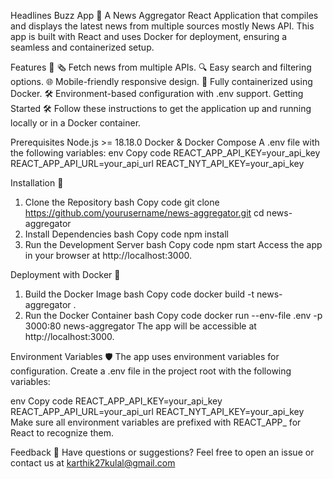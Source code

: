 Headlines Buzz App 📰
A News Aggregator React Application that compiles and displays the latest news from multiple sources mostly News API. This app is built with React and uses Docker for deployment, ensuring a seamless and containerized setup.

Features 🚀
🗞️ Fetch news from multiple APIs.
🔍 Easy search and filtering options.
🌐 Mobile-friendly responsive design.
🚢 Fully containerized using Docker.
🛠️ Environment-based configuration with .env support.
Getting Started 🛠️
Follow these instructions to get the application up and running locally or in a Docker container.

Prerequisites
Node.js >= 18.18.0
Docker & Docker Compose
A .env file with the following variables:
env
Copy code
REACT_APP_API_KEY=your_api_key
REACT_APP_API_URL=your_api_url
REACT_NYT_API_KEY=your_api_key

Installation 🔧
1. Clone the Repository
bash
Copy code
git clone https://github.com/yourusername/news-aggregator.git
cd news-aggregator
2. Install Dependencies
bash
Copy code
npm install
3. Run the Development Server
bash
Copy code
npm start
Access the app in your browser at http://localhost:3000.

Deployment with Docker 🚢
1. Build the Docker Image
bash
Copy code
docker build -t news-aggregator .
2. Run the Docker Container
bash
Copy code
docker run --env-file .env -p 3000:80 news-aggregator
The app will be accessible at http://localhost:3000.

Environment Variables 🛡️
The app uses environment variables for configuration. Create a .env file in the project root with the following variables:

env
Copy code
REACT_APP_API_KEY=your_api_key
REACT_APP_API_URL=your_api_url
REACT_NYT_API_KEY=your_api_key
Make sure all environment variables are prefixed with REACT_APP_ for React to recognize them.



Feedback 💬
Have questions or suggestions? Feel free to open an issue or contact us at karthik27kulal@gmail.com




